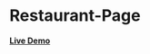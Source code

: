 # Restaurant-Page

<a href ="https://Mohamed-24-03-2022.github.io/Restaurant-Page/"> <strong> Live Demo </strong> </a>

